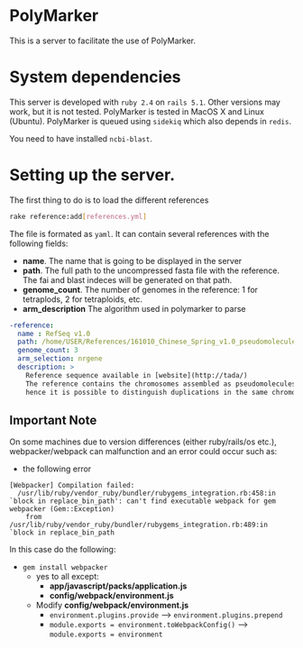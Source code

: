 # PolyMarker

This is a server to facilitate the use of PolyMarker.



# System dependencies

This server is developed with ```ruby 2.4``` on ```rails 5.1```. Other versions may work, but it is not tested. PolyMarker is tested in MacOS X and Linux (Ubuntu). PolyMarker is queued using ```sidekiq``` which also depends in ```redis```. 

You need to have installed ```ncbi-blast```.


# Setting up the server.




The first thing to do is to load the different references


```bash
rake reference:add[references.yml]
```

The file is formated as ```yaml```. It can contain several references with the following fields:

 * **name**. The name that is going to be displayed in the server
 * **path**. The full path to the uncompressed fasta file with the reference. The fai and blast indeces will be generated on that path.
 * **genome_count**. The number of genomes in the reference: 1 for tetraplods, 2 for tetraploids, etc.
 * **arm_description** The algorithm used in polymarker to parse  


```yaml
-reference:
  name : RefSeq v1.0
  path: /home/USER/References/161010_Chinese_Spring_v1.0_pseudomolecules.fasta
  genome_count: 3
  arm_selection: nrgene
  description: >
    Reference sequence available in [website](http://tada/)
    The reference contains the chromosomes assembled as pseudomolecules,
    hence it is possible to distinguish duplications in the same chromosome.
```

## Important Note
On some machines due to version differences (either ruby/rails/os etc.), webpacker/webpack can malfunction and an error could occur such as:
* the following error
```
[Webpacker] Compilation failed:
  /usr/lib/ruby/vendor_ruby/bundler/rubygems_integration.rb:458:in `block in replace_bin_path': can't find executable webpack for gem webpacker (Gem::Exception)
	from /usr/lib/ruby/vendor_ruby/bundler/rubygems_integration.rb:489:in `block in replace_bin_path
```
In this case do the following:
* `gem install webpacker`
    * yes to all except:
      * **app/javascript/packs/application.js**
      * **config/webpack/environment.js**
    * Modify **config/webpack/environment.js**
      * `environment.plugins.provide` --> `environment.plugins.prepend`
      * `module.exports = environment.toWebpackConfig()` --> `module.exports = environment`